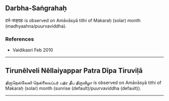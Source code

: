 ## Darbha-Saṅgrahaḥ
दर्भ-सङ्ग्रहः is observed on Amāvāsyā tithi of Makaraḥ (solar) month (madhyaahna/puurvaviddha).


### References
* Vaidikasri Feb 2010


---
## Tirunêlveli Nêllaiyappar Patra Dīpa Tiruviḷā
திருநெல்வேலி நெல்லையப்பர் பத்ர தீப திருவிழா is observed on Amāvāsyā tithi of Makaraḥ (solar) month (sunrise (default)/puurvaviddha (default)).



---
